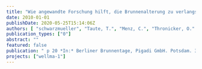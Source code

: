 ```yaml
---
title: "Wie angewandte Forschung hilft, die Brunnenalterung zu verlangsamen"
date: 2010-01-01
publishDate: 2020-05-25T15:14:06Z
authors: [ "schwarzmueller", "Taute, T.", "Menz, C.", "Thronicker, O." ]
publication_types: ["0"]
abstract: ""
featured: false
publication: " p 20 *In:* Berliner Brunnentage, Pigadi GmbH. Potsdam. 31.05.-01.06.2010"
projects: ["wellma-1"]
---
```


